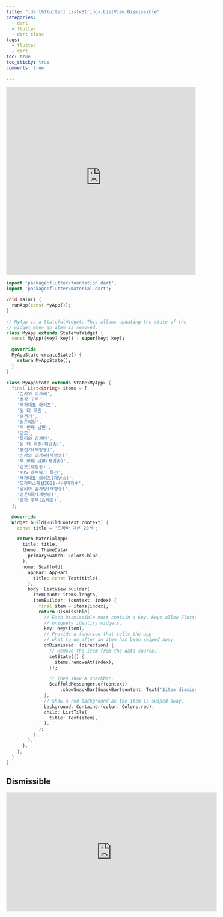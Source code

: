 ```yaml
---
title: "[dart&flutter] List<String>,ListView,Dismissible"
categories: 
  - dart
  - flutter
  - dart class
tags: 
  - flutter
  - dart
toc: true
toc_sticky: true
comments: true

---
```


<iframe width="100%" height="500" src="https://s3.us-west-2.amazonaws.com/secure.notion-static.com/42bb0efd-ac37-4c2f-b9c4-1e6519aac45e/%E1%84%92%E1%85%AA%E1%84%86%E1%85%A7%E1%86%AB_%E1%84%80%E1%85%B5%E1%84%85%E1%85%A9%E1%86%A8_2021-10-26_%E1%84%8B%E1%85%A9%E1%84%92%E1%85%AE_7.42.40.mov?X-Amz-Algorithm=AWS4-HMAC-SHA256&X-Amz-Credential=AKIAT73L2G45O3KS52Y5%2F20211109%2Fus-west-2%2Fs3%2Faws4_request&X-Amz-Date=20211109T182847Z&X-Amz-Expires=86400&X-Amz-Signature=c760658c632d7cbcd51c81647bd957870926faf00de1a1a5343b2b94cc1e5f60&X-Amz-SignedHeaders=host&response-content-disposition=filename%20%3D%22%25E1%2584%2592%25E1%2585%25AA%25E1%2584%2586%25E1%2585%25A7%25E1%2586%25AB%2520%25E1%2584%2580%25E1%2585%25B5%25E1%2584%2585%25E1%2585%25A9%25E1%2586%25A8%25202021-10-26%2520%25E1%2584%258B%25E1%2585%25A9%25E1%2584%2592%25E1%2585%25AE%25207.42.40.mov%22" frameborder="0" allow="accelerometer; autoplay; clipboard-write; encrypted-media; gyroscope; picture-in-picture" allowfullscreen></iframe>

```dart
import 'package:flutter/foundation.dart';
import 'package:flutter/material.dart';

void main() {
  runApp(const MyApp());
}

// MyApp is a StatefulWidget. This allows updating the state of the
// widget when an item is removed.
class MyApp extends StatefulWidget {
  const MyApp({Key? key}) : super(key: key);

  @override
  MyAppState createState() {
    return MyAppState();
  }
}

class MyAppState extends State<MyApp> {
  final List<String> items = [
    '신사와 아가씨',
    '빨강 구두',
    '국가대표 와이프',
    '원 더 우먼',
    '홍천기',
    '검은태양',
    '두 번째 남편',
    '연모',
    '달리와 감자탕',
    '원 더 우먼(재방송)',
    '홍천기(재방송)',
    '신사와 아가씨(재방송)',
    '두 번째 남편(재방송)',
    '연모(재방송)',
    'KBS 네트워크 특선',
    '국가대표 와이프(재방송)',
    '드라마스페셜2021-시네마회수',
    '달리와 감자탕(재방송)',
    '검은태양(재방송)',
    '빨강 구두(스페셜)',
  ];

  @override
  Widget build(BuildContext context) {
    const title = '드라마 대본 20선';

    return MaterialApp(
      title: title,
      theme: ThemeData(
        primarySwatch: Colors.blue,
      ),
      home: Scaffold(
        appBar: AppBar(
          title: const Text(title),
        ),
        body: ListView.builder(
          itemCount: items.length,
          itemBuilder: (context, index) {
            final item = items[index];
            return Dismissible(
              // Each Dismissible must contain a Key. Keys allow Flutter to
              // uniquely identify widgets.
              key: Key(item),
              // Provide a function that tells the app
              // what to do after an item has been swiped away.
              onDismissed: (direction) {
                // Remove the item from the data source.
                setState(() {
                  items.removeAt(index);
                });

                // Then show a snackbar.
                ScaffoldMessenger.of(context)
                    .showSnackBar(SnackBar(content: Text('$item dismissed')));
              },
              // Show a red background as the item is swiped away.
              background: Container(color: Colors.red),
              child: ListTile(
                title: Text(item),
              ),
            );
          },
        ),
      ),
    );
  }
}
```
## Dismissible

<iframe width="560" height="315" src="https://www.youtube.com/embed/iEMgjrfuc58" title="YouTube video player" frameborder="0" allow="accelerometer; autoplay; clipboard-write; encrypted-media; gyroscope; picture-in-picture" allowfullscreen></iframe>